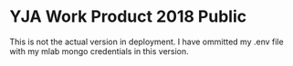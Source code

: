 # YJA Work Product 2018 Public

This is not the actual version in deployment. I have ommitted my .env file with my mlab mongo credentials in this version. 